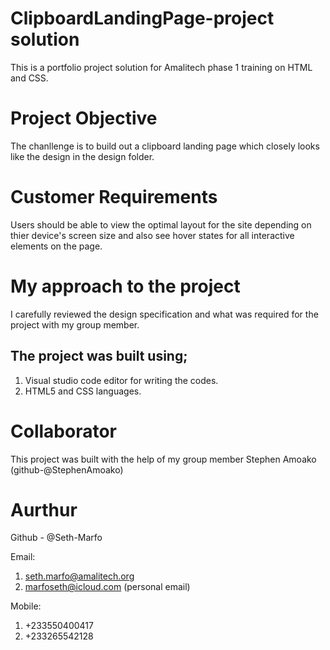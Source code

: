 # ClipboardLandingPage-project solution
This is a portfolio project solution for Amalitech phase 1 training on HTML and CSS.
# Project Objective 
The chanllenge is to build out a clipboard landing page which closely looks like the design in the design folder. 
# Customer Requirements
Users should be able to view the optimal layout for the site depending on thier device's screen size and also see hover states for all interactive elements on the page.
# My approach to the project
I carefully reviewed the design specification and what was required for the project with my group member.
## The project was built using;
1. Visual studio code editor for writing the codes.
2. HTML5 and CSS languages.
# Collaborator
This project was built with the help of my group member Stephen Amoako (github-@StephenAmoako)
# Aurthur 
Github - @Seth-Marfo

Email: 
1. seth.marfo@amalitech.org
2. marfoseth@icloud.com (personal email)

Mobile:
1. +233550400417
2. +233265542128  
